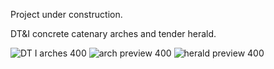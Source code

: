 Project under construction.

DT&I concrete catenary arches and tender herald.

![DT I arches 400](https://github.com/user-attachments/assets/9bf50e84-deca-4036-9af5-e40b942f115d)
![arch preview 400](https://github.com/user-attachments/assets/70f34fda-d999-4c48-8919-2c3f8b0ef818)
![herald preview 400](https://github.com/user-attachments/assets/2aed820e-df66-4683-970a-0827356c431f)
